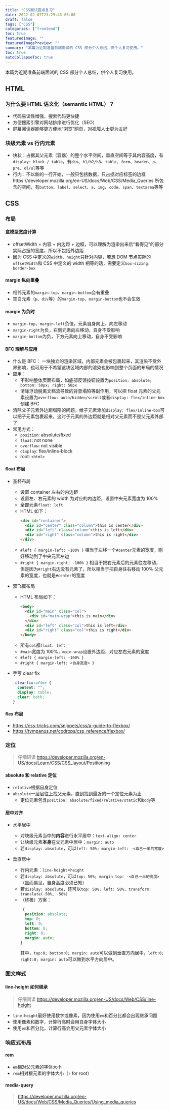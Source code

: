 ```yaml
---
title: "CSS面试要点复习"
date: 2022-02-07T23:29:43-05:00
draft: false
tags: ["CSS"]
categories: ["frontend"]
toc: true
featuredImage: ""
featuredImagePreview: ""
summary: "本篇为近期准备前端面试的 CSS 部分个人总结，供个人复习使用。"
toc: true
autoCollapseToc: true
---
```


本篇为近期准备前端面试的 CSS 部分个人总结，供个人复习使用。

## HTML

### 为什么要 HTML 语义化（semantic HTML）？

- 代码易读性增强，搜索代码更快捷
- 方便搜索引擎对网站排序进行优化（SEO）
- 屏幕阅读器能够更方便地“浏览”网页，对视障人士更为友好

### 块级元素 vs 行内元素

- 块状：占据其父元素（容器）的整个水平空间，垂直空间等于其内容高度，有`display: block / table`，有`div`、`h1/h2/h3`、`table`、`form`、`header`、`p`、`pre`、`ol/ul`等等
- 行内：不以新的一行开始，一般只包括数据，只占据对应标签的边框https://developer.mozilla.org/en-US/docs/Web/CSS/Media_Queries
  所包含的空间，有`button`、`label`、`select`、`a`、`img`、`code`、`span`、`textarea`等等

## CSS

### 布局

#### 盒模型宽度计算

- offsetWidth = 内容 + 内边距 + 边框，可以理解为渲染出来后“看得见”的部分实际占据的宽度，所以不包括外边距
- 因为 CSS 中定义的`width`、`height`只针对内容，若想 DOM 节点实际的`offsetWidth`和 CSS 中定义的 width 相等的话，需要定义`box-sizing: border-box`

#### margin 纵向重叠

- 相邻元素的`margin-top`、`margin-bottom`会有重叠
- 空白元素（`p`、`div`等）的`margin-top`、`margin-bottom`也不会生效

#### margin 为负时

- `margin-top`、`margin-left`负值，元素自身向上、向左移动
- `margin-right`为负，右侧元素向左移动，自身不受影响
- `margin-bottom`为负，下方元素向上移动，自身不受影响

#### BFC 理解与应用

- 什么是 BFC： 一块独立的渲染区域，内部元素会被包裹起来，其渲染不受外界影响，也可用于不希望这块区域内部的渲染也影响到整个页面的布局的情况
- 应用：
  - 不影响整体页面布局，如底部反馈按钮设置为`position: absolute; bottom: 50px; right: 50px`
  - 清除浮动脱离文档流导致的背景塌陷等副作用，可以把 float 元素的父元素设置为`overflow: auto/hidden/scroll`或者`display: flex/inline-box`创建 BFC
- 清除父子元素外边距塌陷的问题，给子元素添加`display: flex/inline-box`可以把子元素包裹起来，这时子元素的外边距就是相对父元素而不是父元素外部了
- 常见方式：
  - `position`: absolute/fixed
  - `float`: not none
  - `overflow`: not visible
  - `display`: flex/inline-block
  - root: `<html>`

#### float 布局

- 圣杯布局

  - 设置 container 左右的内边距
  - 设置左、右元素的 width 为对应的内边距，设置中央元素宽度为 100%
  - 全部元素`float: left`
  - HTML 如下：
    ```html
    <div id="container">
      <div id="center" class="column">this is center</div>
      <div id="left" class="column">this is left</div>
      <div id="right" class="column">this is right</div>
    </div>
    ```
  - `#left { margin-left: -100% }` 相当于左移一个`#center`元素的宽度，刚好移动到了中央元素左边
  - `#right { margin-right: -100% }` 相当于把右元素后的元素往左移动，但是因为`#right`右边没有元素了，所以相当于把自身往右移动 100% 父元素的宽度，也就是`#center`的宽度

- 双飞翼布局

  - HTML 布局如下：
    ```html
    <body>
      <div id="main" class="col">
        <div id="main-wrap">this is main</div>
      </div>
      <div id="left" class="col">this is left</div>
      <div id="right" class="col">this is right</div>
    </body>
    ```
  - 所有`col`都`float: left`
  - `#main`宽度为 100%，`main-wrap`设置外边距，对应左右元素的宽度
  - `#left { margin-left: -100% }`
  - `#right { margin-left: <自身宽度> }`

- 手写 clear fix
  ```css
  .clearfix:after {
    content: "";
    display: table;
    clear: both;
  }
  ```

#### flex 布局

- https://css-tricks.com/snippets/css/a-guide-to-flexbox/
- https://tympanus.net/codrops/css_reference/flexbox/

### 定位

> 仔细研读 https://developer.mozilla.org/en-US/docs/Learn/CSS/CSS_layout/Positioning

#### absolute 和 relative 定位

- `relative`根据自身定位
- `absolute`一层层往上找父元素，直到找到最近的一个定位元素为止
  - 定位元素包含`position: absolute/fixed/relative/static`和`body`等

#### 居中对齐

- 水平居中
  - 对块级元素当中的**内容**进行水平居中：`text-align: center`
  - 让块级元素**本身**在父元素中居中：`margin: auto`
  - 若`display: absolute`，可以`left: 50%; margin-left: -<自己一半的宽度>`
- 垂直居中

  - 行内元素：`line-height`=`height`
  - 若`display: absolute`，可以`top: 50%; margin-top: -<自己一半的高度>`（显而易见，自身高度必须已知）
  - 若`display: absolute`，还可以`top: 50%; left: 50%; transform: translate(-50%, -50%)`
  - （终极）方案：
    ```css
     {
      position: absolute;
      top: 0;
      left: 0;
      bottom: 0;
      right: 0;
      margin: auto;
    }
    ```
    其中，`top:0; bottom:0; margin: auto`可以做到垂直方向居中，`left:0; right:0; margin: auto`可以做到水平方向居中。

### 图文样式

#### line-height 如何继承

> 仔细阅读 https://developer.mozilla.org/en-US/docs/Web/CSS/line-height

- `line-height`最好使用数字或像素，因为使用`em`和百分比都会出现继承问题
- 使用像素和数字，计算行高时会用自身字体大小
- 使用`em`和百分比，计算行高会用父元素字体大小

### 响应式布局

#### rem

- `em`相对父元素的字体大小
- `rem`相对根元素的字体大小（`r` for root）

#### media-query

> https://developer.mozilla.org/en-US/docs/Web/CSS/Media_Queries/Using_media_queries
